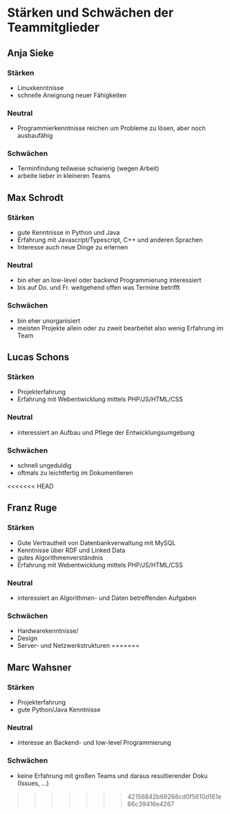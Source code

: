 # Stärken und Schwächen der Teammitglieder

## Anja Sieke
### Stärken
* Linuxkenntnisse 
* schnelle Aneignung neuer Fähigkeiten

### Neutral
* Programmierkenntnisse reichen um Probleme zu lösen, aber noch ausbaufähig

### Schwächen
* Terminfindung teilweise schwierig (wegen Arbeit)
* arbeite lieber in kleineren Teams

## Max Schrodt
### Stärken
* gute Kenntnisse in Python und Java
* Erfahrung mit Javascript/Typescript, C++ und anderen Sprachen
* Interesse auch neue Dinge zu erlernen

### Neutral
* bin eher an low-level oder backend Programmierung interessiert
* bis auf Do. und Fr. weitgehend offen was Termine betrifft

### Schwächen
* bin eher unorganisiert
* meisten Projekte allein oder zu zweit bearbeitet also wenig Erfahrung im Team

## Lucas Schons
### Stärken
* Projekterfahrung
* Erfahrung mit Webentwicklung mittels PHP/JS/HTML/CSS

### Neutral
* interessiert an Aufbau und Pflege der Entwicklungsumgebung

### Schwächen
* schnell ungeduldig
* oftmals zu leichtfertig im Dokumentieren

<<<<<<< HEAD
## Franz Ruge
### Stärken
* Gute Vertrautheit von Datenbankverwaltung mit MySQL
* Kenntnisse über RDF und Linked Data
* gutes Algorithmenverständnis
* Erfahrung mit Webentwicklung mittels PHP/JS/HTML/CSS

### Neutral
* interessiert an Algorithmen- und Daten betreffenden Aufgaben 

### Schwächen
* Hardwarekenntnisse/
* Design 
* Server- und Netzwerkstrukturen
=======
## Marc Wahsner
### Stärken
* Projekterfahrung
* gute Python/Java Kenntnisse

### Neutral
* interesse an Backend- und low-level Programmierung

### Schwächen
* keine Erfahrung mit großen Teams und daraus resultierender Doku (Issues, ...)
>>>>>>> 42156842b69268cd0f5610d161e66c39416e4267

